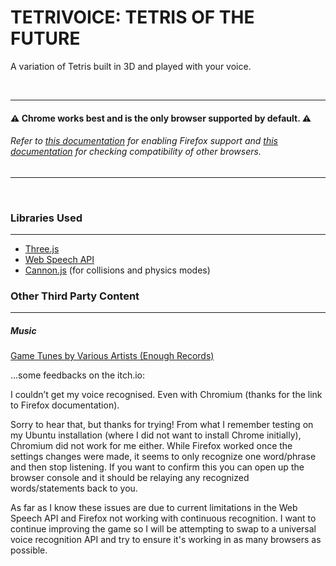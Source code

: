 # TETRIVOICE: TETRIS OF THE FUTURE
A variation of Tetris built in 3D and played with your voice.

&nbsp;

---
#### :warning: **Chrome works best and is the only browser supported by default.** :warning:

###### Refer to [this documentation](https://wiki.mozilla.org/Web_Speech_API_-_Speech_Recognition#How_can_I_use_it.3F) for enabling Firefox support and [this documentation](https://developer.mozilla.org/en-US/docs/Web/API/Web_Speech_API#Browser_compatibility) for checking compatibility of other browsers.

---
&nbsp;

### Libraries Used
---
* [Three.js](https://threejs.org/)
* [Web Speech API](https://developer.mozilla.org/en-US/docs/Web/API/Web_Speech_API)
* [Cannon.js](https://schteppe.github.io/cannon.js/) (for collisions and physics modes)

### Other Third Party Content
---
##### Music
[Game Tunes by Various Artists (Enough Records)](https://archive.org/details/Game_Tunes-14289/)


...some feedbacks on the itch.io:

I couldn’t get my voice recognised. Even with Chromium (thanks for the link to Firefox documentation).

 
Sorry to hear that, but thanks for trying! From what I remember testing on my Ubuntu installation (where I did not want to install Chrome initially), Chromium did not work for me either. While Firefox worked once the settings changes were made, it seems to only recognize one word/phrase and then stop listening. If you want to confirm this you can open up the browser console and it should be relaying any recognized words/statements back to you.

As far as I know these issues are due to current limitations in the Web Speech API and Firefox not working with continuous recognition. I want to continue improving the game so I will be attempting to swap to a universal voice recognition API and try to ensure it's working in as many browsers as possible. 
